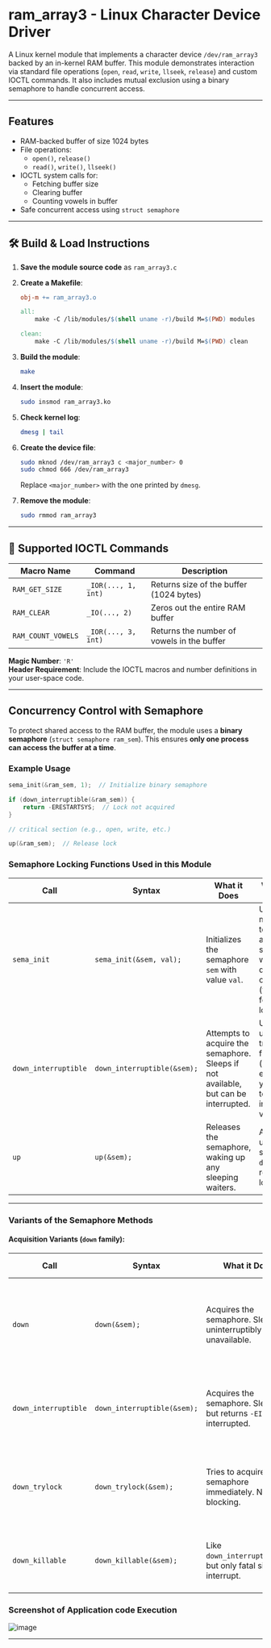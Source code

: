 # ram_array3 - Linux Character Device Driver

A Linux kernel module that implements a character device `/dev/ram_array3` backed by an in-kernel RAM buffer. This module demonstrates interaction via standard file operations (`open`, `read`, `write`, `llseek`, `release`) and custom IOCTL commands. It also includes mutual exclusion using a binary semaphore to handle concurrent access.

---

## Features

- RAM-backed buffer of size 1024 bytes
- File operations:
  - `open()`, `release()`
  - `read()`, `write()`, `llseek()`
- IOCTL system calls for:
  - Fetching buffer size
  - Clearing buffer
  - Counting vowels in buffer
- Safe concurrent access using `struct semaphore`

---

## 🛠️ Build & Load Instructions

1. **Save the module source code** as `ram_array3.c`

2. **Create a Makefile**:

   ```makefile
   obj-m += ram_array3.o

   all:
       make -C /lib/modules/$(shell uname -r)/build M=$(PWD) modules

   clean:
       make -C /lib/modules/$(shell uname -r)/build M=$(PWD) clean
   ```

3. **Build the module**:

   ```bash
   make
   ```

4. **Insert the module**:

   ```bash
   sudo insmod ram_array3.ko
   ```

5. **Check kernel log**:

   ```bash
   dmesg | tail
   ```

6. **Create the device file**:

   ```bash
   sudo mknod /dev/ram_array3 c <major_number> 0
   sudo chmod 666 /dev/ram_array3
   ```

   Replace `<major_number>` with the one printed by `dmesg`.

7. **Remove the module**:

   ```bash
   sudo rmmod ram_array3
   ```

---

## 🔧 Supported IOCTL Commands

| Macro Name        | Command              | Description                                 |
|-------------------|----------------------|---------------------------------------------|
| `RAM_GET_SIZE`    | `_IOR(..., 1, int)`  | Returns size of the buffer (1024 bytes)     |
| `RAM_CLEAR`       | `_IO(..., 2)`        | Zeros out the entire RAM buffer             |
| `RAM_COUNT_VOWELS`| `_IOR(..., 3, int)`  | Returns the number of vowels in the buffer  |

**Magic Number**: `'R'`  
**Header Requirement**: Include the IOCTL macros and number definitions in your user-space code.

---

## Concurrency Control with Semaphore

To protect shared access to the RAM buffer, the module uses a **binary semaphore** (`struct semaphore ram_sem`). This ensures **only one process can access the buffer at a time**.

### Example Usage

```c
sema_init(&ram_sem, 1);  // Initialize binary semaphore

if (down_interruptible(&ram_sem)) {
    return -ERESTARTSYS;  // Lock not acquired
}

// critical section (e.g., open, write, etc.)

up(&ram_sem);  // Release lock
```
###  Semaphore Locking Functions Used in this Module

| Call       | Syntax                          | What it Does                                                                 | When is it Useful                                        |
|------------|----------------------------------|------------------------------------------------------------------------------|-----------------------------------------------------------|
| `sema_init`| `sema_init(&sem, val);`         | Initializes the semaphore `sem` with value `val`.                           | Use at module init to prepare a semaphore with desired count (typically 1 for binary lock). |
| `down_interruptible`| `down_interruptible(&sem);` | Attempts to acquire the semaphore. Sleeps if not available, but can be interrupted. | Use in user-triggered functions (`open()`, etc.) where you want to allow interruption via signals. |
| `up`       | `up(&sem);`                     | Releases the semaphore, waking up any sleeping waiters.                     | Always used after successful `down*()` to release lock.  |

---

###  Variants of the Semaphore Methods

####  Acquisition Variants (`down` family):

| Call               | Syntax                       | What it Does                                                                 | When is it Useful                                              |
|--------------------|------------------------------|------------------------------------------------------------------------------|-----------------------------------------------------------------|
| `down`             | `down(&sem);`                | Acquires the semaphore. Sleeps uninterruptibly if unavailable.              | Use in kernel threads where sleeping is allowed and should not be interrupted. |
| `down_interruptible`| `down_interruptible(&sem);` | Acquires the semaphore. Sleeps, but returns `-EINTR` if interrupted.        | Use when a signal should interrupt the sleep (e.g. user process). |
| `down_trylock`     | `down_trylock(&sem);`        | Tries to acquire the semaphore immediately. Non-blocking.                   | Use in atomic or interrupt context where sleeping is **not allowed**. |
| `down_killable`    | `down_killable(&sem);`       | Like `down_interruptible()`, but only fatal signals interrupt.              | Use when you only want fatal signals to cause exit from sleep.  |

### Screenshot of Application code Execution

![image](https://github.com/user-attachments/assets/5b5e8772-cea8-4a56-a5b3-ee0b7b4965a5)

---
